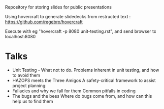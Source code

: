 Repository for storing slides for public presentations

Using hovercraft to generate slidedecks from restructed text : https://github.com/regebro/hovercraft

Execute with eg "hovercraft -p 8080 unit-testing.rst", and send browser to localhost:8080

# Talks

* Unit Testing - What not to do.
Problems inherent in unit testing, and how to avoid them
* HAZOPS meets the Three Amigos
A safety-critical framework to assist project planning
* Fallacies and why we fall for them
Common pitfalls in coding
* The bugs and the bees
Where do bugs come from, and how can this help us to find them
